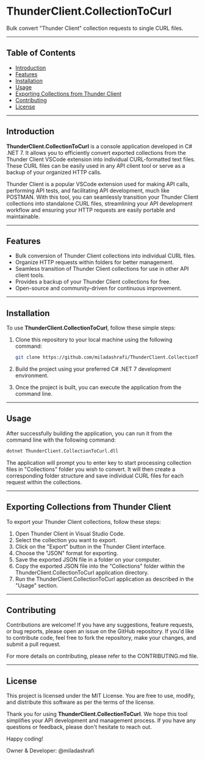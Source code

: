 # ThunderClient.CollectionToCurl

Bulk convert "Thunder Client" collection requests to single CURL files.


---

## Table of Contents

- [Introduction](#introduction)
- [Features](#features)
- [Installation](#installation)
- [Usage](#usage)
- [Exporting Collections from Thunder Client](#exporting-collections-from-thunder-client)
- [Contributing](#contributing)
- [License](#license)

---

## Introduction

**ThunderClient.CollectionToCurl** is a console application developed in C# .NET 7. It allows you to efficiently convert exported collections from the Thunder Client VSCode extension into individual CURL-formatted text files. These CURL files can be easily used in any API client tool or serve as a backup of your organized HTTP calls.

Thunder Client is a popular VSCode extension used for making API calls, performing API tests, and facilitating API development, much like POSTMAN. With this tool, you can seamlessly transition your Thunder Client collections into standalone CURL files, streamlining your API development workflow and ensuring your HTTP requests are easily portable and maintainable.

---

## Features

- Bulk conversion of Thunder Client collections into individual CURL files.
- Organize HTTP requests within folders for better management.
- Seamless transition of Thunder Client collections for use in other API client tools.
- Provides a backup of your Thunder Client collections for free.
- Open-source and community-driven for continuous improvement.

---

## Installation

To use **ThunderClient.CollectionToCurl**, follow these simple steps:

1. Clone this repository to your local machine using the following command:

    ```bash
    git clone https://github.com/miladashrafi/ThunderClient.CollectionToCurl.git
    ```

2. Build the project using your preferred C# .NET 7 development environment.

3. Once the project is built, you can execute the application from the command line.

---

## Usage

After successfully building the application, you can run it from the command line with the following command:

```bash
dotnet ThunderClient.CollectionToCurl.dll
```
The application will prompt you to enter key to start processing collection files in "Collections" folder you wish to convert. 
It will then create a corresponding folder structure and save individual CURL files for each request within the collections.

---

## Exporting Collections from Thunder Client

To export your Thunder Client collections, follow these steps:

1. Open Thunder Client in Visual Studio Code.
2. Select the collection you want to export.
3. Click on the "Export" button in the Thunder Client interface.
4. Choose the "JSON" format for exporting.
5. Save the exported JSON file in a folder on your computer.
6. Copy the exported JSON file into the "Collections" folder within the ThunderClient.CollectionToCurl application directory.
7. Run the ThunderClient.CollectionToCurl application as described in the "Usage" section.

---

## Contributing

Contributions are welcome! If you have any suggestions, feature requests, or bug reports, please open an issue on the GitHub repository. If you'd like to contribute code, feel free to fork the repository, make your changes, and submit a pull request.

For more details on contributing, please refer to the CONTRIBUTING.md file.

---

## License

This project is licensed under the MIT License. You are free to use, modify, and distribute this software as per the terms of the license.

Thank you for using **ThunderClient.CollectionToCurl**. We hope this tool simplifies your API development and management process. If you have any questions or feedback, please don't hesitate to reach out.

Happy coding!

Owner & Developer: @miladashrafi
